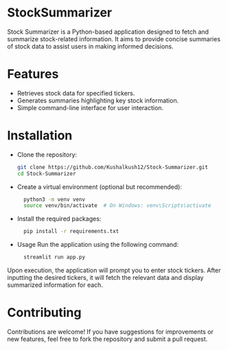 # StockSummarizer

Stock Summarizer is a Python-based application designed to fetch and summarize stock-related information. It aims to provide concise summaries of stock data to assist users in making informed decisions.​

# Features
* Retrieves stock data for specified tickers.​
* Generates summaries highlighting key stock information.​
* Simple command-line interface for user interaction.​


# Installation
* Clone the repository:
    ```bash
    git clone https://github.com/Kushalkush12/Stock-Summarizer.git
    cd Stock-Summarizer
    ```
* Create a virtual environment (optional but recommended):
  ``` bash
    python3 -m venv venv
    source venv/bin/activate  # On Windows: venv\Scripts\activate
  ```
* Install the required packages:
  ``` bash
    pip install -r requirements.txt
  ```
* Usage
    Run the application using the following command:​
  ``` bash
    streamlit run app.py
  ```
  
Upon execution, the application will prompt you to enter stock tickers. After inputting the desired tickers, it will fetch the relevant data and display summarized information for each.​

# Contributing
Contributions are welcome! If you have suggestions for improvements or new features, feel free to fork the repository and submit a pull request.
